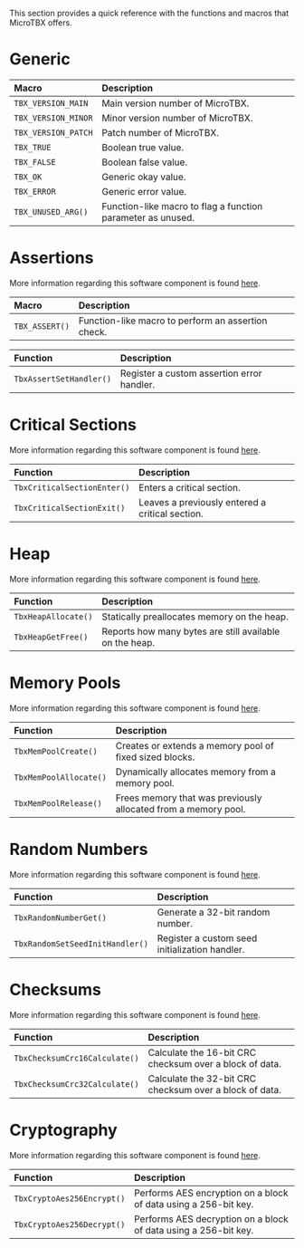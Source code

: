 This section provides a quick reference with the functions and macros that MicroTBX offers.

# Generic

| Macro                             | Description |
| :-------------------------------- | :---------- |
| `TBX_VERSION_MAIN`                | Main version number of MicroTBX. |
| `TBX_VERSION_MINOR`               | Minor version number of MicroTBX. |
| `TBX_VERSION_PATCH`               | Patch number of MicroTBX. |
| `TBX_TRUE`                        | Boolean true value. |
| `TBX_FALSE`                       | Boolean false value. |
| `TBX_OK`                          | Generic okay value. |
| `TBX_ERROR`                       | Generic error value. |
| `TBX_UNUSED_ARG()`                | Function-like macro to flag a function parameter as unused. |

# Assertions

More information regarding this software component is found [here](assertions.md).

| Macro                             | Description |
| :-------------------------------- | :---------- |
| `TBX_ASSERT()`                    | Function-like macro to perform an assertion check. |

| Function                          | Description |
| :-------------------------------- | :---------- |
| `TbxAssertSetHandler()`           | Register a custom assertion error handler. |

# Critical Sections

More information regarding this software component is found [here](critsect.md).

| Function                          | Description |
| :-------------------------------- | :---------- |
| `TbxCriticalSectionEnter()`       | Enters a critical section. |
| `TbxCriticalSectionExit()`        | Leaves a previously entered a critical section. |

# Heap

More information regarding this software component is found [here](heap.md).

| Function                          | Description |
| :-------------------------------- | :---------- |
| `TbxHeapAllocate()`               | Statically preallocates memory on the heap. |
| `TbxHeapGetFree()`                | Reports how many bytes are still available on the heap. |

# Memory Pools

More information regarding this software component is found [here](mempools.md).

| Function                          | Description |
| :-------------------------------- | :---------- |
| `TbxMemPoolCreate()`              | Creates or extends a memory pool of fixed sized blocks. |
| `TbxMemPoolAllocate()`            | Dynamically allocates memory from a memory pool. |
| `TbxMemPoolRelease()`             | Frees memory that was previously allocated from a memory pool. |

# Random Numbers

More information regarding this software component is found [here](random.md).

| Function                          | Description |
| :-------------------------------- | :---------- |
| `TbxRandomNumberGet()`            | Generate a 32-bit random number. |
| `TbxRandomSetSeedInitHandler()`   | Register a custom seed initialization handler. |

# Checksums

More information regarding this software component is found [here](checksum.md).

| Function                          | Description |
| :-------------------------------- | :---------- |
| `TbxChecksumCrc16Calculate()`     | Calculate the 16-bit CRC checksum over a block of data. |
| `TbxChecksumCrc32Calculate()`     | Calculate the 32-bit CRC checksum over a block of data. |

# Cryptography

More information regarding this software component is found [here](crypto.md).

| Function                          | Description |
| :-------------------------------- | :---------- |
| `TbxCryptoAes256Encrypt()`        | Performs AES encryption on a block of data using a 256-bit key. |
| `TbxCryptoAes256Decrypt()`        | Performs AES decryption on a block of data using a 256-bit key. |
